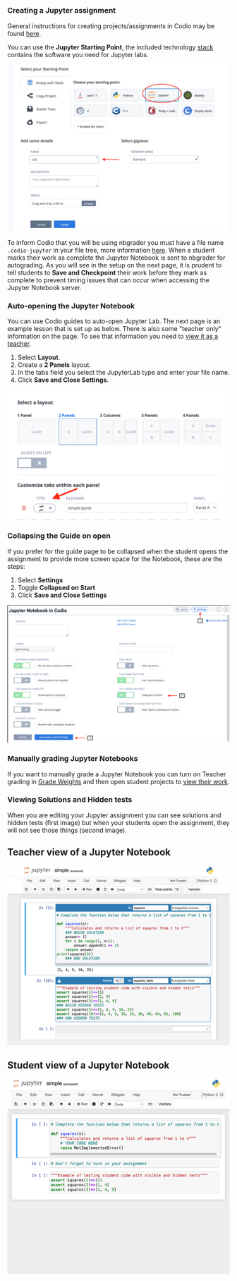 ##

### Creating a Jupyter assignment

General instructions for creating projects/assignments in Codio may be found [here](https://docs.codio.com/develop/develop/projects/create-import-project.html#create-or-import-a-project). 

You can use the **Jupyter Starting Point**, the included technology [stack](https://docs.codio.com/develop/develop/stacks/stacks.html#stacks) contains the software you need for Jupyter labs.

![In the dialog for creating an assignment you will click on the tab that says Jupyter Starting point and type the name of the lab file in the name field](.guides/img/jupyterstart.png)

To inform Codio that you will be using nbgrader you must have a file name `.codio-jupyter` in your file tree, more information [here](https://docs.codio.com/instructors/teaching/grading/nbgrader.html#auto-grade-with-nbgrader). When a student marks their work as complete the Jupyter Notebook is sent to nbgrader for autograding. As you will see in the setup on the next page, it is prudent to tell students to **Save and Checkpoint** their work before they mark as complete to prevent timing issues that can occur when accessing the Jupyter Notebook server.


### Auto-opening the Jupyter Notebook

You can use Codio guides to auto-open Jupyter Lab. The next page is an example lesson that is set up as below. There is also some "teacher only" information on the page. To see that information you need to [view it as a teacher](https://docs.codio.com/instructors/setupcourses/preview-course.html#preview-assignment-as-teacher).

1. Select **Layout**.
1. Create a **2 Panels** layout.
1. In the tabs field you select the JupyterLab type and enter your file name.
1. Click **Save and Close Settings**.

![The layout to select has two panels and in the tab section you select the Jupyter lab type and enter the file name.](.guides/img/jupyterlab.png)


### Collapsing the Guide on open

If you prefer for the guide page to be collapsed when the student opens the assignment to provide more screen space for the Notebook, these are the steps:
1. Select **Settings**
1. Toggle **Collapsed on Start**
1. Click **Save and Close Settings**

![The settings button is in the upper right corner of the display to the right of the Layout button. The Collapsed on Start button is the third button down in the right section of the dialog. The Save and Close Settings button is in the lower left corner, to the right of the cancel button.](.guides/img/collapse.png)

### Manually grading Jupyter Notebooks
If you want to manually grade a Jupyter Notebook you can turn on Teacher grading in [Grade Weights](https://docs.codio.com/instructors/setupcourses/assignment-settings/grade-weights.html#grade-weights) and then open student projects to [view their work](https://docs.codio.com/instructors/teaching/viewstudentwork.html#viewing-student-work).


### Viewing Solutions and Hidden tests

When you are editing your Jupyter assignment you can see solutions and hidden tests (first image) but when your students open the assignment, they will not see those things (second image).

## Teacher view of a Jupyter Notebook
![The teacher view of a Jupyter Notebook shows the solution along with all the tests including the hidden ones.](.guides/img/jupyterteacher.png)


## Student view of a Jupyter Notebook
![In the student view of a Jupyter assignment the solution is replaced with text that reads "Your Code Here". The student can only see the visible tests.](.guides/img/jupyterstudent.png)